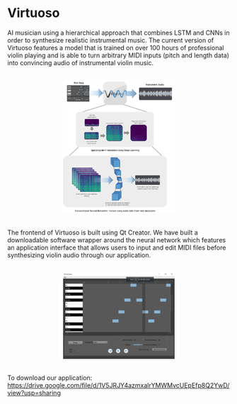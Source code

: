 # Virtuoso
AI musician using a hierarchical approach that combines LSTM and CNNs in order to synthesize realistic instrumental music. The current version of Virtuoso features a model that is trained on over 100 hours of professional violin playing and is able to turn arbitrary MIDI inputs (pitch and length data) into convincing audio of instrumental violin music.

<br/>
<div align="center">
<img src='images/diagram.png' width="50%"/>
</div>
<br/>

The frontend of Virtuoso is built using Qt Creator. We have built a downloadable software wrapper around the neural network which features an application interface that allows users to input and edit MIDI files before synthesizing violin audio through our application.

<br/>
<div align="center">
<img src='images/screenshot.png' width="50%"/>
</div>
<br/>

To download our application: https://drive.google.com/file/d/1V5JRJY4azmxalrYMWMvcUEpEfp8Q2YwD/view?usp=sharing
